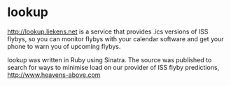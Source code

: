 lookup
======

http://lookup.liekens.net is a service that provides .ics versions of ISS flybys, so you can monitor flybys with your calendar software and get your phone to warn you of upcoming flybys.

lookup was written in Ruby using Sinatra. The source was published to search for ways to minimise load on our provider of ISS flyby predictions, http://www.heavens-above.com

